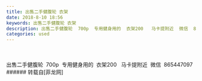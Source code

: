```yaml
---
title: 出售二手健腹轮 衣架
date: 2018-8-10 18:56
keywords: 出售二手健腹轮 衣架
description: 出售二手健腹轮  700p  专用健身用的  衣架200   马卡提附近  微信  865447097
categories: used
---
```

<td class="t_f" id="postmessage_1622842">

<br/>
<br/>
出售二手健腹轮  700p  专用健身用的  衣架200   马卡提附近  微信  865447097</td>
###### 转载自[菲龙网]